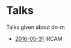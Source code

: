 # Talks
Talks given about dn-m

- [2016-05-31](https://github.com/dn-m/Talks/tree/master/2016_05_31_IRCAM) IRCAM
